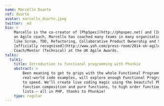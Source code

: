 ```yaml
---
name: Marcello Duarte
ref: duarte
avatar: marcello_duarte.jpeg
twitter: _md
bio: >
    Marcello is the co-creator of [PhpSpec](http://phpspec.net) and [Inviqa](http://inviqa.com)’s Head of Training. As
    an Agile coach, Marcello has coached many teams in many organisations into Agile processes and development practices
    like Scrum, TDD, Refactoring, Collaborative Product Ownership and Software Quality. In 2014, he was
    [officially recognised](http://www.yoh.com/press-room/2014-uk-agile-awards-winners-announced) as the Best Agile
    Coach/Mentor (Technical) at the UK Agile Awards.
talks:
  talk1:
    title: Introduction to functional programming with Phunkie
    abstract: >
        Been meaning to get to grips with the whole Functional Programming fuss? This gentle introduction, packed with
        real-world code examples, will explore enough Functional Programming basics to whet your appetite and get you up
        to speed. We’ll create live coding magic using the beautiful Phunkie REPL, and will cover everything from
        function composition and pure functions, to high order functions, currying, pattern matching, and the power of
        lists – all in PHP, thanks to Phunkie!
    type: regular
---
```

